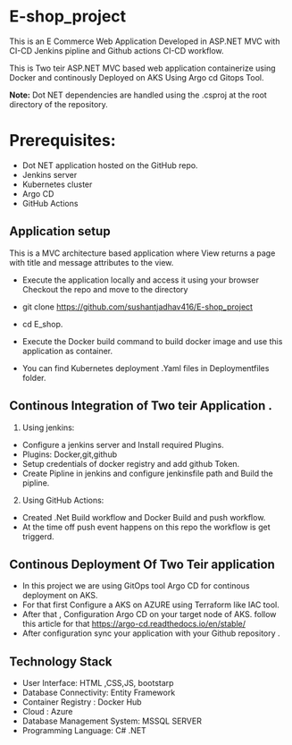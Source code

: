 # E-shop_project
This is an  E Commerce Web Application Developed in ASP.NET MVC  with CI-CD Jenkins pipline and Github actions CI-CD workflow.

This is Two teir ASP.NET MVC based web application containerize using Docker and continously Deployed on AKS Using Argo cd Gitops Tool.



**Note:**  Dot NET dependencies are handled using the .csproj at the root directory of the repository.

# Prerequisites:
- Dot NET application hosted on the GitHub repo.
- Jenkins server
- Kubernetes cluster
- Argo CD
- GitHub Actions

## Application setup 
This is a MVC architecture based application where View returns a page with title and message attributes to the view.

- Execute the application locally and access it using your browser Checkout the repo and move to the directory

- git clone https://github.com/sushantjadhav416/E-shop_project

- cd E_shop.

- Execute the Docker build command to build docker image and use this application as container.
  
- You can find Kubernetes deployment .Yaml files in Deploymentfiles folder.

## Continous Integration of Two teir Application .
1. Using jenkins:
- Configure a jenkins server and Install required Plugins.
- Plugins: Docker,git,github
- Setup credentials of docker registry and add github Token.
- Create Pipline in jenkins and configure jenkinsfile path and Build the pipline.

2. Using GitHub Actions:
- Created .Net Build workflow  and Docker Build and push workflow.
- At the time off push event happens on this repo the workflow is get triggerd.

## Continous Deployment Of Two Teir application
- In this project we are using GitOps tool Argo CD for continous deployment on AKS.
- For that first Configure a AKS on AZURE  using Terraform like IAC tool.
- After that , Configuration Argo CD on your target node of AKS.
  follow this article for that https://argo-cd.readthedocs.io/en/stable/
- After configuration sync your application with your Github repository .
 
## Technology Stack
- User Interface: HTML ,CSS,JS, bootstarp
- Database Connectivity: Entity Framework
- Container Registry : Docker Hub
- Cloud : Azure 
- Database Management System: MSSQL SERVER
- Programming Language: C# .NET

  
